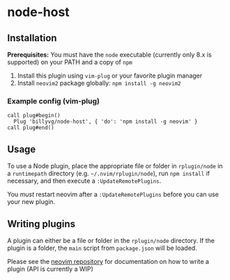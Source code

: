 # node-host
## Installation

**Prerequisites:** You must have the `node` executable (currently only 8.x is supported) on your PATH and a copy of `npm`

1. Install this plugin using `vim-plug` or your favorite plugin manager
2. Install `neovim2` package globally: `npm install -g neovim2`

### Example config (vim-plug)
```vim
call plug#begin()
  Plug 'billyvg/node-host', { 'do': 'npm install -g neovim' }
call plug#end()
```

## Usage
To use a Node plugin, place the appropriate file or folder in `rplugin/node` in a `runtimepath` directory (e.g. `~/.nvim/rplugin/node`), run `npm install` if necessary, and then execute a `:UpdateRemotePlugins`.

You *must* restart neovim after a `:UpdateRemotePlugins` before you can use your new plugin.

## Writing plugins
A plugin can either be a file or folder in the `rplugin/node` directory. If the plugin is a folder, the `main` script from `package.json` will be loaded.

Please see the [neovim repository](https://github.com/billyvg/node-client) for documentation on how to write a plugin (API is currently a WIP)
